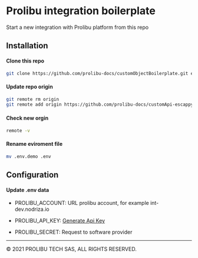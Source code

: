 # Prolibu integration boilerplate

Start a new integration with Prolibu platform from this repo

## Installation

#### Clone this repo 
```bash
git clone https://github.com/prolibu-docs/customObjectBoilerplate.git escappy-dev
```

#### Update repo origin 
```bash
git remote rm origin
git remote add origin https://github.com/prolibu-docs/customApi-escappy-dev.git
```

#### Check new orgin 
```bash
remote -v
```

#### Rename eviroment file
```bash
mv .env.demo .env
```

## Configuration

#### Update .env data

- PROLIBU_ACCOUNT: URL prolibu account, for example int-dev.nodriza.io

- PROLIBU_API_KEY: [Generate Api Key](https://github.com/prolibu-docs/docs/blob/main/api-key.md)

- PROLIBU_SECRET: Request to software provider


---------------
© 2021 PROLIBU TECH SAS, ALL RIGHTS RESERVED.